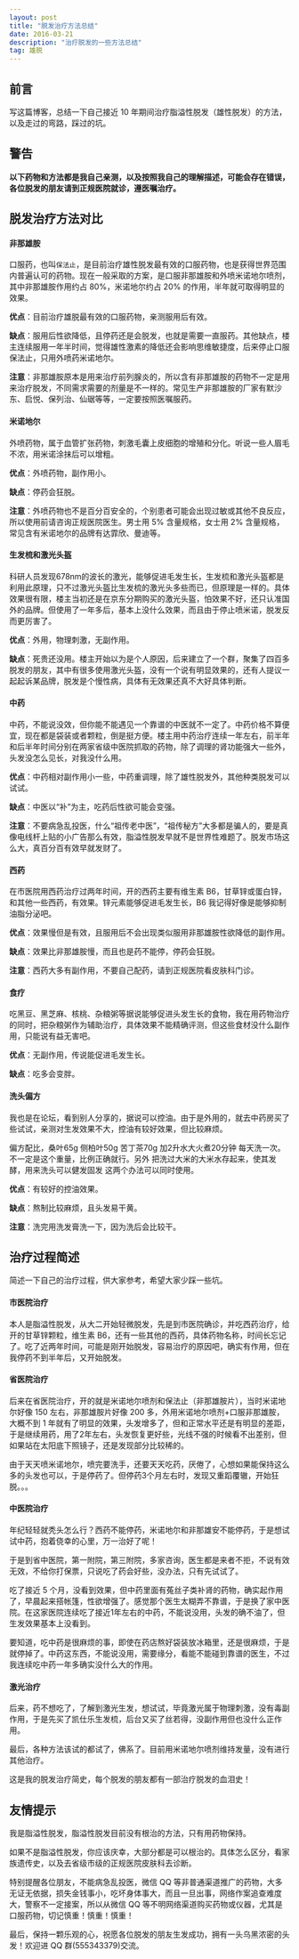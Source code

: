 ```yaml
---
layout: post
title: "脱发治疗方法总结"
date: 2016-03-21 
description: "治疗脱发的一些方法总结"
tag: 雄脱 
---   
```


## 前言

写这篇博客，总结一下自己接近 10 年期间治疗脂溢性脱发（雄性脱发）的方法，以及走过的弯路，踩过的坑。

## 警告

**以下药物和方法都是我自己亲测，以及按照我自己的理解描述，可能会存在错误，各位脱发的朋友请到正规医院就诊，遵医嘱治疗。**

## 脱发治疗方法对比

#### 非那雄胺

口服药，也叫`保法止`，是目前治疗雄性脱发最有效的口服药物，也是获得世界范围内普遍认可的药物。现在一般采取的方案，是口服非那雄胺和外喷米诺地尔喷剂，其中非那雄胺作用约占 80%，米诺地尔约占 20% 的作用，半年就可取得明显的效果。

**优点**：目前治疗雄脱最有效的口服药物，亲测服用后有效。

**缺点**：服用后性欲降低，且停药还是会脱发，也就是需要一直服药。其他缺点，楼主连续服用一年半时间，觉得雄性激素的降低还会影响思维敏捷度，后来停止口服保法止，只用外喷药米诺地尔。

**注意**：非那雄胺原本是用来治疗前列腺炎的，所以含有非那雄胺的药物不一定是用来治疗脱发，不同需求需要的剂量是不一样的。常见生产非那雄胺的厂家有默沙东、启悦、保列治、仙琚等等，一定要按照医嘱服药。

#### 米诺地尔

外喷药物，属于血管扩张药物，刺激毛囊上皮细胞的增殖和分化。听说一些人眉毛不浓，用米诺涂抹后可以增粗。

**优点**：外喷药物，副作用小。

**缺点**：停药会狂脱。

**注意**：外喷药物也不是百分百安全的，个别患者可能会出现过敏或其他不良反应，所以使用前请咨询正规医院医生。男士用 5% 含量规格，女士用 2% 含量规格，常见含有米诺地尔的品牌有达霏欣、曼迪等。

#### 生发梳和激光头盔

科研人员发现678nm的波长的激光，能够促进毛发生长，生发梳和激光头盔都是利用此原理，只不过激光头盔比生发梳的激光头多些而已，但原理是一样的。具体效果很有限，楼主当初还是在京东分期购买的激光头盔，怕效果不好，还只认准国外的品牌。但使用了一年多后，基本上没什么效果，而且由于停止喷米诺，脱发反而更厉害了。

**优点**：外用，物理刺激，无副作用。

**缺点**：死贵还没用。楼主开始以为是个人原因，后来建立了一个群，聚集了四百多脱发的朋友，其中有很多使用激光头盔，没有一个说有明显效果的，还有人提议一起起诉某品牌，脱发是个慢性病，具体有无效果还真不大好具体判断。

#### 中药

中药，不能说没效，但你能不能遇见一个靠谱的中医就不一定了。中药价格不算便宜，现在都是袋装或者颗粒，倒是挺方便。楼主用中药治疗连续一年左右，前半年和后半年时间分别在两家省级中医院抓取的药物，除了调理的肾功能强大一些外，头发没怎么见长，对我没什么用。

**优点**：中药相对副作用小一些，中药重调理，除了雄性脱发外，其他种类脱发可以试试。

**缺点**：中医以“补”为主，吃药后性欲可能会变强。

**注意**：不要病急乱投医，什么“祖传老中医”，“祖传秘方”大多都是骗人的，要是真像电线杆上贴的小广告那么有效，脂溢性脱发早就不是世界性难题了。脱发市场这么大，真百分百有效早就发财了。

#### 西药

在市医院用西药治疗过两年时间，开的西药主要有维生素 B6，甘草锌或蛋白锌，和其他一些西药，有效果。锌元素能够促进毛发生长，B6 我记得好像是能够抑制油脂分泌吧。

**优点**：效果慢但是有效，且服用后不会出现类似服用非那雄胺性欲降低的副作用。

**缺点**：效果比非那雄胺慢，而且也是药不能停，停药会狂脱。

**注意**：西药大多有副作用，不要自己配药，请到正规医院看皮肤科门诊。

#### 食疗

吃黑豆、黑芝麻、核桃、杂粮粥等据说能够促进头发生长的食物，我在用药物治疗的同时，把杂粮粥作为辅助治疗，具体效果不能精确评测，但这些食材没什么副作用，只能说有益无害吧。

**优点**：无副作用，传说能促进毛发生长。

**缺点**：吃多会变胖。

#### 洗头偏方

我也是在论坛，看到别人分享的，据说可以控油。由于是外用的，就去中药房买了些试试，亲测对生发效果不大，控油有较好效果，但比较麻烦。

偏方配比，桑叶65g  侧柏叶50g  苦丁茶70g  加2升水大火煮20分钟 每天洗一次。不一定是这个重量，比例正确就行。另外 把洗过大米的大米水存起来，使其发酵，用来洗头可以健发固发 这两个办法可以同时使用。

**优点**：有较好的控油效果。

**缺点**：熬制比较麻烦，且头发易干黄。

**注意**：洗完用洗发膏洗一下，因为洗后会比较干。


## 治疗过程简述

简述一下自己的治疗过程，供大家参考，希望大家少踩一些坑。

#### 市医院治疗

本人是脂溢性脱发，从大二开始轻微脱发，先是到市医院确诊，并吃西药治疗，给开的甘草锌颗粒，维生素 B6，还有一些其他的西药，具体药物名称，时间长忘记了。吃了近两年时间，可能是刚开始脱发，容易治疗的原因吧，确实有作用，但在我停药不到半年后，又开始脱发。

#### 省医院治疗

后来在省医院治疗，开的就是米诺地尔喷剂和保法止（非那雄胺片），当时米诺地尔好像 150 左右，非那雄胺片好像 200 多，外用米诺地尔喷剂+口服非那雄胺，大概不到 1 年就有了明显的效果，头发增多了，但和正常水平还是有明显的差距，于是继续用药，用了2年左右，头发恢复更好些，光线不强的时候看不出差别，但如果站在太阳底下照镜子，还是发现部分比较稀的。

由于天天喷米诺地尔，喷完要洗手，还要天天吃药，厌倦了，心想如果能保持这么多的头发也可以，于是停药了。但停药3个月左右时，发现又重蹈覆辙，开始狂脱。。。 

#### 中医院治疗

年纪轻轻就秃头怎么行？西药不能停药，米诺地尔和非那雄安不能停药，于是想试试中药，抱着侥幸的心里，万一治好了呢！

于是到省中医院，第一附院，第三附院，多家咨询，医生都是来者不拒，不说有效无效，不给你打保票，只说吃了药会好些，没办法，只有先试试了。

吃了接近 5 个月，没看到效果，但中药里面有菟丝子类补肾的药物，确实起作用了，早晨起来搭帐篷，性欲增强了。感觉那个医生太糊弄不靠谱，于是换了家中医院。在这家医院连续吃了接近1年左右的中药，不能说没用，头发的确不油了，但生发效果基本上没看到。

要知道，吃中药是很麻烦的事，即使在药店熬好袋装放冰箱里，还是很麻烦，于是就停掉了。中药这东西，不能说没用，需要缘分，看能不能碰到靠谱的医生，不过我连续吃中药一年多确实没什么大的作用。

#### 激光治疗

后来，药不想吃了，了解到激光生发，想试试，毕竟激光属于物理刺激，没有毒副作用，于是先买了凯仕乐生发梳，后台又买了丝若得，没副作用但也没什么正作用。

最后，各种方法该试的都试了，佛系了。目前用米诺地尔喷剂维持发量，没有进行其他治疗。

这是我的脱发治疗简史，每个脱发的朋友都有一部治疗脱发的血泪史！

## 友情提示

我是脂溢性脱发，脂溢性脱发目前没有根治的方法，只有用药物保持。

如果不是脂溢性脱发，你应该庆幸，大部分都是可以根治的。具体怎么区分，看家族遗传史，以及去省级市级的正规医院皮肤科去诊断。

特别提醒各位朋友，不能病急乱投医，微信 QQ 等非普通渠道推广的药物，大多无证无依据，损失金钱事小，吃坏身体事大，而且一旦出事，网络作案追查难度大，警察不一定接案，所以从微信 QQ 等不明网络渠道购买药物或仪器，尤其是口服药物，切记慎重！慎重！慎重！

最后，保持一颗乐观的心，祝愿各位脱发的朋友生发成功，拥有一头乌黑浓密的头发！欢迎进 QQ 群(555343379)交流。

